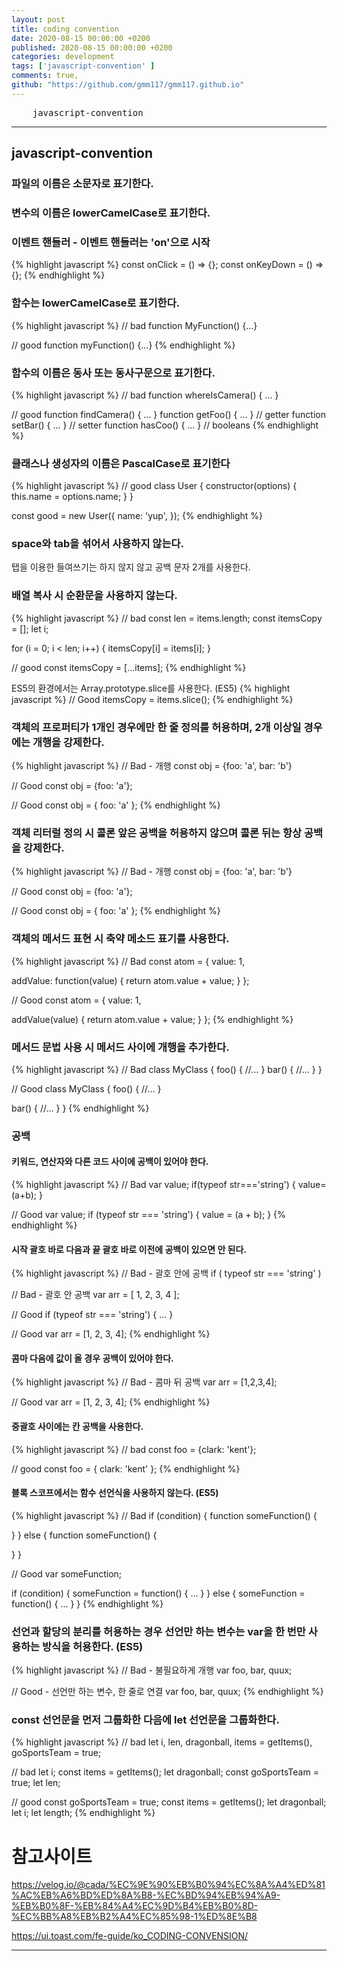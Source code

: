 ```yaml
---
layout: post
title: coding convention
date: 2020-08-15 00:00:00 +0200
published: 2020-08-15 00:00:00 +0200
categories: development
tags: ['javascript-convention' ]
comments: true,
github: "https://github.com/gmm117/gmm117.github.io"
---
```


<pre>
    javascript-convention
</pre>
<!--more-->

---

## javascript-convention

### 파일의 이름은 소문자로 표기한다.
### 변수의 이름은 lowerCamelCase로 표기한다.

### 이벤트 핸들러 - 이벤트 핸들러는 'on'으로 시작
{% highlight javascript %}
const onClick = () => {};
const onKeyDown = () => {};
{% endhighlight %}

### 함수는 lowerCamelCase로 표기한다.
{% highlight javascript %}
// bad
function MyFunction() {...}

// good
function myFunction() {...}
{% endhighlight %}

### 함수의 이름은 동사 또는 동사구문으로 표기한다.
{% highlight javascript %}
// bad
function whereIsCamera() { ... }

// good
function findCamera() { ... }
function getFoo() { ... } // getter
function setBar() { ... } // setter
function hasCoo() { ... } // booleans
{% endhighlight %}

### 클래스나 생성자의 이름은 PascalCase로 표기한다
{% highlight javascript %}
// good
class User {
  constructor(options) {
    this.name = options.name;
  }
}

const good = new User({
  name: 'yup',
});
{% endhighlight %}



### space와 tab을 섞어서 사용하지 않는다.
탭을 이용한 들여쓰기는 하지 않지 않고 공백 문자 2개를 사용한다.

### 배열 복사 시 순환문을 사용하지 않는다.
{% highlight javascript %}
// bad
const len = items.length;
const itemsCopy = [];
let i;

for (i = 0; i < len; i++) {
  itemsCopy[i] = items[i];
}

// good
const itemsCopy = [...items];
{% endhighlight %}

ES5의 환경에서는 Array.prototype.slice를 사용한다. (ES5)
{% highlight javascript %}
// Good
itemsCopy = items.slice();
{% endhighlight %}

### 객체의 프로퍼티가 1개인 경우에만 한 줄 정의를 허용하며, 2개 이상일 경우에는 개행을 강제한다.
{% highlight javascript %}
// Bad - 개행
const obj = {foo: 'a', bar: 'b'}

// Good
const obj = {foo: 'a'};

// Good
const obj = {
  foo: 'a'
};
{% endhighlight %}

### 객체 리터럴 정의 시 콜론 앞은 공백을 허용하지 않으며 콜론 뒤는 항상 공백을 강제한다.
{% highlight javascript %}
// Bad - 개행
const obj = {foo: 'a', bar: 'b'}

// Good
const obj = {foo: 'a'};

// Good
const obj = {
  foo: 'a'
};
{% endhighlight %}

### 객체의 메서드 표현 시 축약 메소드 표기를 사용한다.
{% highlight javascript %}
// Bad
const atom = {
  value: 1,

  addValue: function(value) {
    return atom.value + value;
  }
};

// Good
const atom = {
  value: 1,

  addValue(value) {
    return atom.value + value;
  }
};
{% endhighlight %}

### 메서드 문법 사용 시 메서드 사이에 개행을 추가한다.
{% highlight javascript %}
// Bad
class MyClass {
  foo() {
    //...
  }
  bar() {
    //...
  }
}

// Good
class MyClass {
  foo() {
    //...
  }

  bar() {
    //...
  }
}
{% endhighlight %}

### 공백

#### 키워드, 연산자와 다른 코드 사이에 공백이 있어야 한다.
{% highlight javascript %}
// Bad
var value;
if(typeof str==='string') {
  value=(a+b);
}

// Good
var value;
if (typeof str === 'string') {
  value = (a + b);
}
{% endhighlight %}

#### 시작 괄호 바로 다음과 끝 괄호 바로 이전에 공백이 있으면 안 된다.
{% highlight javascript %}
// Bad - 괄호 안에 공백
if ( typeof str === 'string' )

// Bad - 괄호 안 공백
var arr = [ 1, 2, 3, 4 ];

// Good
if (typeof str === 'string') {
  ...
}

// Good
var arr = [1, 2, 3, 4];
{% endhighlight %}

#### 콤마 다음에 값이 올 경우 공백이 있어야 한다.
{% highlight javascript %}
// Bad - 콤마 뒤 공백
var arr = [1,2,3,4];

// Good
var arr = [1, 2, 3, 4];
{% endhighlight %}

#### 중괄호 사이에는 칸 공백을 사용한다.
{% highlight javascript %}
// bad
const foo = {clark: 'kent'};

// good
const foo = { clark: 'kent' };
{% endhighlight %}

#### 블록 스코프에서는 함수 선언식을 사용하지 않는다. (ES5)
{% highlight javascript %}
// Bad
if (condition) {
  function someFunction() {
  
  }
} else {
  function someFunction() {
  
  }
}

// Good
var someFunction;

if (condition) {
  someFunction = function() {
    ...
  }
} else {
  someFunction = function() {
    ...
  }
}
{% endhighlight %}

### 선언과 할당의 분리를 허용하는 경우 선언만 하는 변수는 var을 한 번만 사용하는 방식을 허용한다. (ES5)
{% highlight javascript %}
// Bad - 불필요하게 개행
var foo,
  bar,
  quux;

// Good - 선언만 하는 변수, 한 줄로 연결
var foo, bar, quux;
{% endhighlight %}

### const 선언문을 먼저 그룹화한 다음에 let 선언문을 그룹화한다.
{% highlight javascript %}
// bad
let i, len, dragonball,
    items = getItems(),
    goSportsTeam = true;

// bad
let i;
const items = getItems();
let dragonball;
const goSportsTeam = true;
let len;

// good
const goSportsTeam = true;
const items = getItems();
let dragonball;
let i;
let length;
{% endhighlight %}



<h1 style="font-weight:bold">참고사이트</h1>

<a href="https://velog.io/@cada/%EC%9E%90%EB%B0%94%EC%8A%A4%ED%81%AC%EB%A6%BD%ED%8A%B8-%EC%BD%94%EB%94%A9-%EB%B0%8F-%EB%84%A4%EC%9D%B4%EB%B0%8D-%EC%BB%A8%EB%B2%A4%EC%85%98-1%ED%8E%B8" target="_blank" style="font-size=30px; color: #4dabf7; text-decoration:underline;">https://velog.io/@cada/%EC%9E%90%EB%B0%94%EC%8A%A4%ED%81%AC%EB%A6%BD%ED%8A%B8-%EC%BD%94%EB%94%A9-%EB%B0%8F-%EB%84%A4%EC%9D%B4%EB%B0%8D-%EC%BB%A8%EB%B2%A4%EC%85%98-1%ED%8E%B8</a>

<a href="https://ui.toast.com/fe-guide/ko_CODING-CONVENSION/" target="_blank" style="font-size=30px; color: #4dabf7; text-decoration:underline;">https://ui.toast.com/fe-guide/ko_CODING-CONVENSION/</a>


---